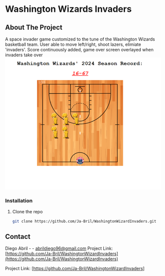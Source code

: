 # Washington Wizards Invaders

## About The Project
A space invader game customized to the tune of the Washington Wizards basketball team. User able to move left/right, shoot lazers, elimiate 'invaders'. Score continuously added, game over screen overlayed when invaders take over
![Image](assets/wizards2.png)



### Installation

1. Clone the repo
   ```sh
   git clone https://github.com/Ja-Bril/WashingtonWizardInvaders.git
   ```


## Contact

Diego Abril -  - abrildiego96@gmail.com
Project Link: [https://github.com/Ja-Bril/WashingtonWizardInvaders](https://github.com/Ja-Bril/WashingtonWizardInvaders)



[React.js]: https://img.shields.io/badge/React-20232A?style=for-the-badge&logo=react&logoColor=61DAFB
[React-url]: https://reactjs.org/
Project Link: [https://github.com/Ja-Bril/WashingtonWizardInvaders]

